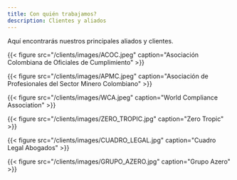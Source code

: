 ```yaml
---
title: Con quién trabajamos?
description: Clientes y aliados
---
```


Aquí encontrarás nuestros principales aliados y clientes.

{{< figure src="/clients/images/ACOC.jpeg" caption="Asociación Colombiana de Oficiales de Cumplimiento" >}}

{{< figure src="/clients/images/APMC.jpeg" caption="Asociación de Profesionales del Sector Minero Colombiano" >}}

{{< figure src="/clients/images/WCA.jpeg" caption="World Compliance Association" >}}

{{< figure src="/clients/images/ZERO_TROPIC.jpg" caption="Zero Tropic" >}}

{{< figure src="/clients/images/CUADRO_LEGAL.jpg" caption="Cuadro Legal Abogados" >}}

{{< figure src="/clients/images/GRUPO_AZERO.jpg" caption="Grupo Azero" >}}

